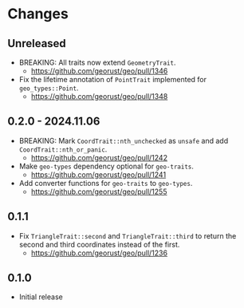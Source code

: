 # Changes

## Unreleased

- BREAKING: All traits now extend `GeometryTrait`.
  - <https://github.com/georust/geo/pull/1346>
- Fix the lifetime annotation of `PointTrait` implemented for `geo_types::Point`.
  - <https://github.com/georust/geo/pull/1348>

## 0.2.0 - 2024.11.06

- BREAKING: Mark `CoordTrait::nth_unchecked` as `unsafe` and add `CoordTrait::nth_or_panic`.
  - <https://github.com/georust/geo/pull/1242>
- Make `geo-types` dependency optional for `geo-traits`.
  - <https://github.com/georust/geo/pull/1241>
- Add converter functions for `geo-traits` to `geo-types`.
  - <https://github.com/georust/geo/pull/1255>

## 0.1.1

- Fix `TriangleTrait::second` and `TriangleTrait::third` to return the second and third coordinates instead of the first.
  - <https://github.com/georust/geo/pull/1236>

## 0.1.0

- Initial release

